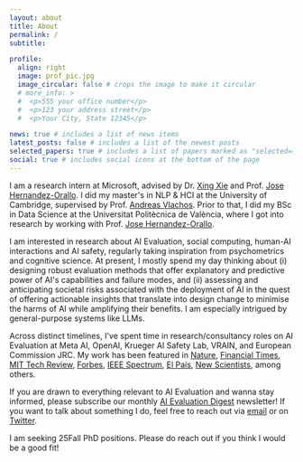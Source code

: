 ```yaml
---
layout: about
title: About
permalink: /
subtitle: 

profile:
  align: right
  image: prof_pic.jpg
  image_circular: false # crops the image to make it circular
  # more_info: >
  #  <p>555 your office number</p>
  #  <p>123 your address street</p>
  #  <p>Your City, State 12345</p>

news: true # includes a list of news items
latest_posts: false # includes a list of the newest posts
selected_papers: true # includes a list of papers marked as "selected={true}"
social: true # includes social icons at the bottom of the page
---
```


I am a research intern at Microsoft, advised by Dr. [Xing Xie][xxie] and Prof. [Jose Hernandez-Orallo][jhorallo]. I did my master's in NLP & HCI at the University of Cambridge, supervised by Prof. [Andreas Vlachos][avlachos]. Prior to that, I did my BSc in Data Science at the Universitat Politècnica de València, where I got into research by working with Prof. [Jose Hernandez-Orallo][jhorallo].

I am interested in research about AI Evaluation, social computing, human-AI interactions and AI safety, regularly taking inspiration from psychometrics and cognitive science. At present, I mostly spend my day thinking about (i) designing robust evaluation methods that offer explanatory and predictive power of AI's capabilities and failure modes, and (ii) assessing and anticipating societal risks associated with the deployment of AI in the quest of offering actionable insights that translate into design change to minimise the harms of AI while amplifying their benefits. I am especially intrigued by general-purpose systems like LLMs.

Across distinct timelines, I've spent time in research/consultancy roles on AI Evaluation at Meta AI, OpenAI, Krueger AI Safety Lab, VRAIN, and European Commission JRC. My work has been featured in [Nature](https://www.nature.com/articles/d41586-024-03137-3), [Financial Times](https://www.ft.com/content/0876687a-f8b7-4b39-b513-5fee942831e8), [MIT Tech Review](https://mp.weixin.qq.com/s/T2aqVlWePuRfEEuIP5_yqg), [Forbes](https://www.forbes.com/sites/delltechnologies/2024/10/29/steer-your-ai-strategy-straight-amid-the-jagged-frontier/), [IEEE Spectrum](https://spectrum.ieee.org/chatgpt-reliability), [El País](https://english.elpais.com/technology/2024-09-25/new-ai-models-like-chatgpt-pursue-superintelligence-but-cant-be-trusted-even-when-it-comes-to-basic-questions.html), [New Scientists](https://www.newscientist.com/article/2449427-ais-get-worse-at-answering-simple-questions-as-they-get-bigger/), among others.

If you are drawn to everything relevant to AI Evaluation and wanna stay informed, please subscribe our monthly [AI Evaluation Digest][aied] newsletter! If you want to talk about something I do, feel free to reach out via [email](lexinzhouds@gmail.com) or on [Twitter](https://x.com/lexin_zhou).

I am seeking 25Fall PhD positions. Please do reach out if you think I would be a good fit!

[op]: https://www.openphilanthropy.org/
[jhorallo]: https://josephorallo.webs.upv.es/
[avlachos]: https://andreasvlachos.github.io/
[aied]: https://aievaluation.substack.com/
[xxie]: https://scholar.google.com/citations?user=5EQfAFIAAAAJ&hl=en
